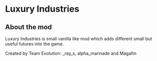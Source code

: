 # Luxury Industries

## About the mod
Luxury Industries is small vanilla like mod which adds different small but useful futures into the game.

Created by Team Evolution: _ray_s, alpha_marinade and Magafin